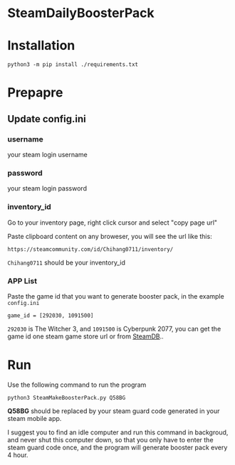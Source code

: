 # SteamDailyBoosterPack


# Installation
```
python3 -m pip install ./requirements.txt
```

# Prepapre

## Update config.ini
### username
your steam login username
### password
your steam login password
### inventory_id

Go to your inventory page, right click cursor and select "copy page url"

Paste clipboard content on any broweser, you will see the url like this:
```
https://steamcommunity.com/id/Chihang0711/inventory/
```

`Chihang0711` should be your inventory_id


### APP List 
Paste the game id that you want to generate booster pack, in the example `config.ini`

```
game_id = [292030, 1091500]
```

`292030` is The Witcher 3, and `1091500` is Cyberpunk 2077, you can get the game id one steam game store url or from [SteamDB](https://steamdb.info/apps/)..

# Run

Use the following command to run the program

```
python3 SteamMakeBoosterPack.py Q58BG
```

**Q58BG** should be replaced by your steam guard code generated in your steam mobile app.

I suggest you to find an idle computer and run this command in backgroud, and never shut this computer down, so that you only have to enter the steam guard code once, and the program will generate booster pack every 4 hour.
